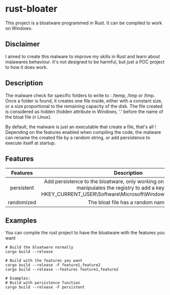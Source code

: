 # rust-bloater #
This project is a bloatware programmed in Rust. It can be compiled to work on Windows.

## Disclaimer ##
I aimed to create this malware to improve my skills in Rust and learn about malawares behaviour. 
It's not designed to be harmful, but just a POC project to how it does work.

## Description ##
The malware check for specific folders to write to : /temp, /tmp or /tmp.
Once a folder is found, it creates one file inside, either with a constant size, or a size proportional to the remaining capacity of the disk.
The file created is considered as hidden (hidden attribute in Windows, '.' before the name of the bloat file in Linux).

By default, the malware is just an executable that create a file, that's all ! Depending on the features enabled when compiling the code, the malware can rename the created file by a random string, or add persistence to execute itself at startup.


## Features ##
| Features | Description | 
| :---: | :---: |
| persistent | Add persistence to the bloatware, only working on Windows for now. It manipulates the registry to add a key inside HKEY_CURRENT_USER\Software\Microsoft\Windows\CurrentVersion\Run | 
| randomized | The bloat file has a random name.|

## Examples ##
You can compile the rust project to have the bloatware with the features you want
````
# Build the bloatware normally
cargo build --release

# Build with the features you want
cargo build --release -F feature1,feature2
cargo build --release --features feature1,feature2

# Examples: 
# Build with persistence function
cargo build --release -F persistent